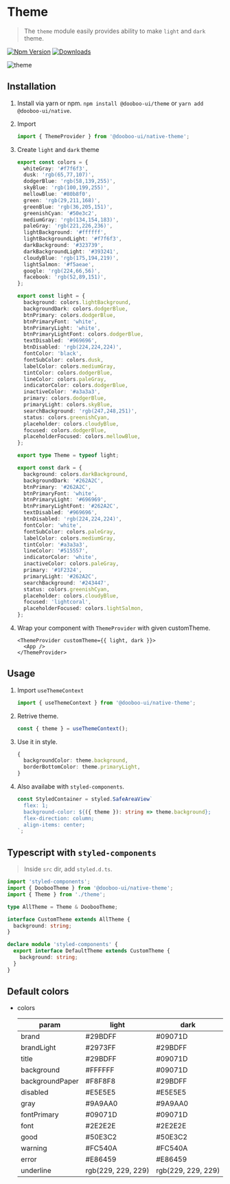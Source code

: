 # Theme

> The `theme` module easily provides ability to make `light` and `dark` theme.

[![Npm Version](http://img.shields.io/npm/v/@dooboo-ui/native-theme.svg?style=flat-square)](https://npmjs.org/package/@dooboo-ui/native-theme)
[![Downloads](http://img.shields.io/npm/dm/@dooboo-ui/native-switch-toggle.svg?style=flat-square)](https://npmjs.org/package/@dooboo-ui/native-theme)

![theme](https://user-images.githubusercontent.com/27461460/69912924-08864300-1474-11ea-90aa-e815063fe7e6.gif)

## Installation

1. Install via yarn or npm.
   `npm install @dooboo-ui/theme` or `yarn add @dooboo-ui/native`.

2. Import

   ```ts
   import { ThemeProvider } from '@dooboo-ui/native-theme';
   ```

3. Create `light` and `dark` theme

   ```ts
   export const colors = {
     whiteGray: '#f7f6f3',
     dusk: 'rgb(65,77,107)',
     dodgerBlue: 'rgb(58,139,255)',
     skyBlue: 'rgb(100,199,255)',
     mellowBlue: '#80b8f0',
     green: 'rgb(29,211,168)',
     greenBlue: 'rgb(36,205,151)',
     greenishCyan: '#50e3c2',
     mediumGray: 'rgb(134,154,183)',
     paleGray: 'rgb(221,226,236)',
     lightBackground: '#ffffff',
     lightBackgroundLight: '#f7f6f3',
     darkBackground: '#323739',
     darkBackgroundLight: '#393241',
     cloudyBlue: 'rgb(175,194,219)',
     lightSalmon: '#f5aeae',
     google: 'rgb(224,66,56)',
     facebook: 'rgb(52,89,151)',
   };

   export const light = {
     background: colors.lightBackground,
     backgroundDark: colors.dodgerBlue,
     btnPrimary: colors.dodgerBlue,
     btnPrimaryFont: 'white',
     btnPrimaryLight: 'white',
     btnPrimaryLightFont: colors.dodgerBlue,
     textDisabled: '#969696',
     btnDisabled: 'rgb(224,224,224)',
     fontColor: 'black',
     fontSubColor: colors.dusk,
     labelColor: colors.mediumGray,
     tintColor: colors.dodgerBlue,
     lineColor: colors.paleGray,
     indicatorColor: colors.dodgerBlue,
     inactiveColor: '#a3a3a3',
     primary: colors.dodgerBlue,
     primaryLight: colors.skyBlue,
     searchBackground: 'rgb(247,248,251)',
     status: colors.greenishCyan,
     placeholder: colors.cloudyBlue,
     focused: colors.dodgerBlue,
     placeholderFocused: colors.mellowBlue,
   };

   export type Theme = typeof light;

   export const dark = {
     background: colors.darkBackground,
     backgroundDark: '#262A2C',
     btnPrimary: '#262A2C',
     btnPrimaryFont: 'white',
     btnPrimaryLight: '#696969',
     btnPrimaryLightFont: '#262A2C',
     textDisabled: '#969696',
     btnDisabled: 'rgb(224,224,224)',
     fontColor: 'white',
     fontSubColor: colors.paleGray,
     labelColor: colors.mediumGray,
     tintColor: '#a3a3a3',
     lineColor: '#515557',
     indicatorColor: 'white',
     inactiveColor: colors.paleGray,
     primary: '#1F2324',
     primaryLight: '#262A2C',
     searchBackground: '#243447',
     status: colors.greenishCyan,
     placeholder: colors.cloudyBlue,
     focused: 'lightcoral',
     placeholderFocused: colors.lightSalmon,
   };
   ```

4. Wrap your component with `ThemeProvider` with given customTheme.
   ```tsx
   <ThemeProvider customTheme={{ light, dark }}>
     <App />
   </ThemeProvider>
   ```

## Usage

1. Import `useThemeContext`

   ```ts
   import { useThemeContext } from '@dooboo-ui/native-theme';
   ```

2. Retrive theme.

   ```ts
   const { theme } = useThemeContext();
   ```

3. Use it in style.

   ```ts
   {
     backgroundColor: theme.background,
     borderBottomColor: theme.primaryLight,
   }
   ```

4. Also availabe with `styled-components`.
   ```ts
   const StyledContainer = styled.SafeAreaView`
     flex: 1;
     background-color: ${({ theme }): string => theme.background};
     flex-direction: column;
     align-items: center;
   `;
   ```

## Typescript with `styled-components`

> Inside `src` dir, add `styled.d.ts`.

```ts
import 'styled-components';
import { DoobooTheme } from '@dooboo-ui/native-theme';
import { Theme } from './theme';

type AllTheme = Theme & DoobooTheme;

interface CustomTheme extends AllTheme {
  background: string;
}

declare module 'styled-components' {
  export interface DefaultTheme extends CustomTheme {
    background: string;
  }
}
```

## Default colors

- colors

  | param           | light              | dark               |
  | --------------- | ------------------ | ------------------ |
  | brand           | #29BDFF            | #09071D            |
  | brandLight      | #2973FF            | #29BDFF            |
  | title           | #29BDFF            | #09071D            |
  | background      | #FFFFFF            | #09071D            |
  | backgroundPaper | #F8F8F8            | #29BDFF            |
  | disabled        | #E5E5E5            | #E5E5E5            |
  | gray            | #9A9AA0            | #9A9AA0            |
  | fontPrimary     | #09071D            | #09071D            |
  | font            | #2E2E2E            | #2E2E2E            |
  | good            | #50E3C2            | #50E3C2            |
  | warning         | #FC540A            | #FC540A            |
  | error           | #E86459            | #E86459            |
  | underline       | rgb(229, 229, 229) | rgb(229, 229, 229) |
